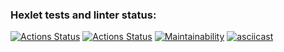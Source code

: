### Hexlet tests and linter status:
[![Actions Status](https://github.com/AndreyPiganov/frontend-project-46/workflows/hexlet-check/badge.svg)](https://github.com/AndreyPiganov/frontend-project-46/actions)
[![Actions Status](https://github.com/AndreyPiganov/frontend-project-46/blob/main/.github/workflows/node.js.yml)](https://github.com/AndreyPiganov/frontend-project-46/actions/node.js.yml)
[![Maintainability](https://api.codeclimate.com/v1/badges/bfda1e85b47fac859ced/maintainability)](https://codeclimate.com/github/AndreyPiganov/frontend-project-46/maintainability)
[![asciicast](https://asciinema.org/a/6IU05DXHuzJeeDAbW0Qv1MbCY.svg)](https://asciinema.org/a/6IU05DXHuzJeeDAbW0Qv1MbCY)
